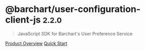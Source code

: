 # @barchart/user-configuration-client-js <small>2.2.0</small>

> JavaScript SDK for Barchart&#x27;s User Preference Service

[Product Overview](/content/product_overview)
[Quick Start](/content/quick_start)